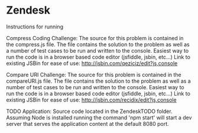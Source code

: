 # Zendesk

Instructions for running

Compress Coding Challenge:
The source for this problem is contained in the compress.js file. 
The file contains the solution to the problem as well as a number of test cases to be run and written to the console.
Easiest way to run the code is in a browser based code editor (jsfiddle, jsbin, etc...)
Link to existing JSBin for ease of use:
http://jsbin.com/qeziciz/edit?js,console

Compare URI Challenge:
The source for this problem is contained in the compareURI.js file.
The file contains the solution to the problem as well as a number of test cases to be run and written to the console.
Easiest way to run the code is in a browser based code editor (jsfiddle, jsbin, etc...)
Link to existing JSBin for ease of use:
http://jsbin.com/recidix/edit?js,console

TODO Application:
Source code located in the ZendeskTODO folder.
Assuming Node is installed running the command 'npm start' will start a dev server that serves the application content at the default 8080 port.
